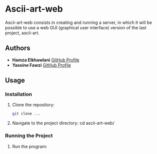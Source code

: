 # Ascii-art-web

Ascii-art-web consists in creating and running a server, in which it will be possible to use a web GUI (graphical user interface) version of the last project, ascii-art.

## Authors

- **Hamza Elkhawlani** [GitHub Profile](https://github.com/heeemzaaa)
- **Yassine Fawzi** [GitHub Profile](https://github.com/yassinefawzi)

## Usage

### Installation 

1. Clone the repository:
   ```bash
   git clone ...

2. Navigate to the project directory:
   cd ascii-art-web/

### Running the Project

1. Run the program:
   

